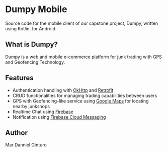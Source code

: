 # Dumpy Mobile
Source code for the mobile client of our capstone project, Dumpy, written using Kotlin, for Android.

## What is Dumpy?
Dumpy is a web and mobile e-commerce platform for junk trading with GPS and Geofencing Technology.

## Features
- Authentication handling with [OkHttp](https://square.github.io/okhttp/) and [Retrofit](https://square.github.io/retrofit/)
- CRUD functionalities for managing trading capabilities between users
- GPS with Geofencing-like service using [Google Maps](https://developers.google.com/maps/documentation/android-sdk/overview) for locating nearby junkshops
- Realtime Chat using [Firebase](https://firebase.google.com)
- Notification using [Firebase Cloud Messaging](https://firebase.google.com/docs/cloud-messaging)

## Author
Mar Danniel Ginturo
